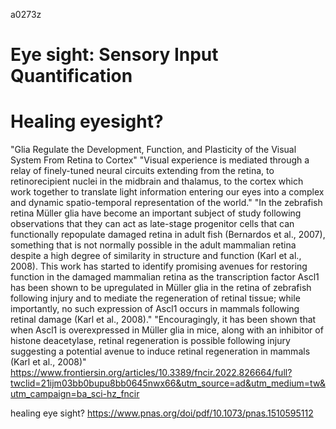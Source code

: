 a0273z

# Eye sight: Sensory Input Quantification

# Healing eyesight?
"Glia Regulate the Development, Function, and Plasticity of the Visual System From Retina to Cortex"
"Visual experience is mediated through a relay of finely-tuned neural circuits extending from the retina, to retinorecipient nuclei in the midbrain and thalamus, to the cortex which work together to translate light information entering our eyes into a complex and dynamic spatio-temporal representation of the world."
"In the zebrafish retina Müller glia have become an important subject of study following observations that they can act as late-stage progenitor cells that can functionally repopulate damaged retina in adult fish (Bernardos et al., 2007), something that is not normally possible in the adult mammalian retina despite a high degree of similarity in structure and function (Karl et al., 2008). This work has started to identify promising avenues for restoring function in the damaged mammalian retina as the transcription factor Ascl1 has been shown to be upregulated in Müller glia in the retina of zebrafish following injury and to mediate the regeneration of retinal tissue; while importantly, no such expression of Ascl1 occurs in mammals following retinal damage (Karl et al., 2008)."
"Encouragingly, it has been shown that when Ascl1 is overexpressed in Müller glia in mice, along with an inhibitor of histone deacetylase, retinal regeneration is possible following injury suggesting a potential avenue to induce retinal regeneration in mammals (Karl et al., 2008)"
https://www.frontiersin.org/articles/10.3389/fncir.2022.826664/full?twclid=21ijm03bb0bupu8bb0645nwx66&utm_source=ad&utm_medium=tw&utm_campaign=ba_sci-hz_fncir

healing eye sight?
https://www.pnas.org/doi/pdf/10.1073/pnas.1510595112